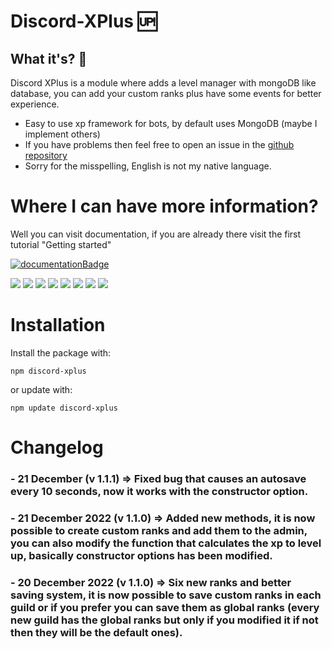 # Discord-XPlus 🆙

## What it's? 🔎

Discord XPlus is a module where adds a level manager with mongoDB like database, you can add your custom ranks plus have some events for better experience.

- Easy to use xp framework for bots, by default uses MongoDB (maybe I implement others)
- If you have problems then feel free to open an issue in the [github repository](https://github.com/IkarosKurtz/discord-xplus#where-i-can-have-more-information)
- Sorry for the misspelling, English is not my native language.

# Where I can have more information?

Well you can visit documentation, if you are already there visit the first tutorial "Getting started"

[![documentationBadge](https://img.shields.io/badge/Documentation-Click%20here-red?style=for-the-badge)](https://ikaroskurtz.github.io/discord-xplus/)

<p>
<img src="https://img.shields.io/badge/mongoose-6.8.0-brightgreen?style=flat-square&logo=mongodb"/>
<img src="https://img.shields.io/badge/discord.js-14.7.1-lightgrey?style=flat-square&logo=discord"/>
<img src="https://img.shields.io/github/last-commit/IkarosKurtz/discord-xplus"/>
<img src="https://img.shields.io/npm/l/discord-xplus"/>
<img src="https://img.shields.io/npm/v/discord-xplus?logo=npm"/>
<img src="https://img.shields.io/bundlephobia/min/discord-xplus"/>
<img src="https://img.shields.io/github/repo-size/IkarosKurtz/discord-xplus?logo=github"/>
<img src="https://img.shields.io/npm/dw/discord-xplus?logo=npm"/>
</p>

# Installation

Install the package with:

```cli
npm discord-xplus
```

or update with:

```cli
npm update discord-xplus
```

# Changelog

### - **21 December (v 1.1.1)** => Fixed bug that causes an autosave every 10 seconds, now it works with the constructor option.

### - **21 December 2022 (v 1.1.0)** => Added new methods, it is now possible to create custom ranks and add them to the admin, you can also modify the function that calculates the xp to level up, basically constructor options has been modified.

### - **20 December 2022 (v 1.1.0)** => Six new ranks and better saving system, it is now possible to save custom ranks in each guild or if you prefer you can save them as global ranks (every new guild has the global ranks but only if you modified it if not then they will be the default ones).
